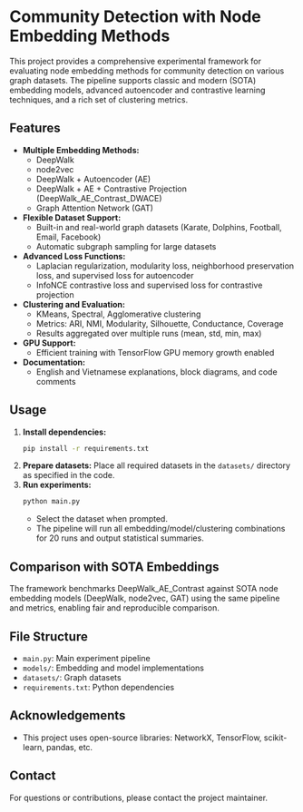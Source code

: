 # Community Detection with Node Embedding Methods

This project provides a comprehensive experimental framework for evaluating node embedding methods for community detection on various graph datasets. The pipeline supports classic and modern (SOTA) embedding models, advanced autoencoder and contrastive learning techniques, and a rich set of clustering metrics.

## Features
- **Multiple Embedding Methods:**
  - DeepWalk
  - node2vec
  - DeepWalk + Autoencoder (AE)
  - DeepWalk + AE + Contrastive Projection (DeepWalk_AE_Contrast_DWACE)
  - Graph Attention Network (GAT)
- **Flexible Dataset Support:**
  - Built-in and real-world graph datasets (Karate, Dolphins, Football, Email, Facebook)
  - Automatic subgraph sampling for large datasets
- **Advanced Loss Functions:**
  - Laplacian regularization, modularity loss, neighborhood preservation loss, and supervised loss for autoencoder
  - InfoNCE contrastive loss and supervised loss for contrastive projection
- **Clustering and Evaluation:**
  - KMeans, Spectral, Agglomerative clustering
  - Metrics: ARI, NMI, Modularity, Silhouette, Conductance, Coverage
  - Results aggregated over multiple runs (mean, std, min, max)
- **GPU Support:**
  - Efficient training with TensorFlow GPU memory growth enabled
- **Documentation:**
  - English and Vietnamese explanations, block diagrams, and code comments

## Usage
1. **Install dependencies:**
   ```bash
   pip install -r requirements.txt
   ```
2. **Prepare datasets:**
   Place all required datasets in the `datasets/` directory as specified in the code.
3. **Run experiments:**
   ```bash
   python main.py
   ```
   - Select the dataset when prompted.
   - The pipeline will run all embedding/model/clustering combinations for 20 runs and output statistical summaries.


## Comparison with SOTA Embeddings
The framework benchmarks DeepWalk_AE_Contrast against SOTA node embedding models (DeepWalk, node2vec, GAT) using the same pipeline and metrics, enabling fair and reproducible comparison.


## File Structure
- `main.py`: Main experiment pipeline
- `models/`: Embedding and model implementations
- `datasets/`: Graph datasets
- `requirements.txt`: Python dependencies

## Acknowledgements
- This project uses open-source libraries: NetworkX, TensorFlow, scikit-learn, pandas, etc.

## Contact
For questions or contributions, please contact the project maintainer.
